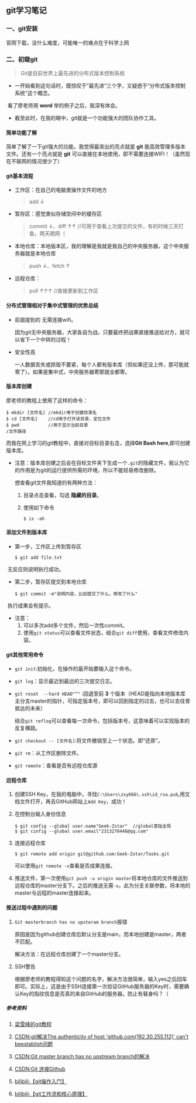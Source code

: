 ## git学习笔记

### 一、git安装

官网下载，没什么难度，可能唯一的难点在于科学上网

### 二、初窥git

> Git是目前世界上最先进的分布式版本控制系统

* 一开始看到这句话时，既惊叹于”最先进“三个字，又疑惑于”分布式版本控制系统“这个概念。

​       看了廖老师用 **word** 举的例子之后，我深有体会。

* 截至此时，在我的眼中，git就是一个功能强大的团队协作工具。



#### 简单功能了解

简单了解了一下git强大的功能，我觉得最突出的亮点就是 **git** 能高效管理多版本文件。还有一个亮点就是 **git** 可以直接在本地使用，即不需要连接WIFI！（虽然现在不联网的情况很少了）

#### git基本流程

* 工作区：在自己的电脑里操作文件的地方

  > add ↓
  > 
  
* 暂存区：感觉类似存储空间中的缓存区

  > commit ↓、diff ↑↑ //可用于查看上次提交的文件，有的时候三天打鱼，两天晒网（
  >
  
* 本地仓库：本地版本区，我的理解是我就是我自己的中央服务器，这个中央服务器就是本地仓库

  > push ↓、fetch ↑
  >
  
* 远程仓库：

  > pull ↑↑↑ //直接更新到工作区

#### 分布式管理相对于集中式管理的优势总结

* 前面提到的 无需连接wifi。

  ​        因为git无中央服务器，大家各自为战，只要最终把战果直接推送给对方，就可以省下一个中转的过程！

* 安全性高

  ​        一人数据丢失或损毁不要紧，每个人都有版本库（但如果还没上传，那可能就寄了）。如果是集中式，中央服务器寄那就全都寄。

#### 版本库创建

廖老师的教程上使用了这样的命令：

```
$ mkdir [文件名] //mkdir用于创建目录名
$ cd [文件名]    //cd用于打开该目录，定位文件
$ pwd           //用于显示当前目录
/文件路径
```

而我在网上学习的git教程中，直接对目标目录右击，选择**Git Bash here**,即可创建版本库。

* 注意：版本库创建之后会在目标文件夹下生成一个`.git`的隐藏文件，我认为它的作用是为git的运行提供所需的环境，所以不能轻易修改删除。

  想查看git文件我知道的有两种方法：

  1. 目录点击查看，勾选 **隐藏的目录**。

  2. 使用如下命令

     ```
     $ is -ah
     ```

#### 添加文件到版本库

* 第一步，工作区上传到暂存区

  ```
  $ git add file.txt
  ```

​       无反应则说明执行成功。

* 第二步，暂存区提交到本地仓库

  ```
  $ git commit -m"说明内容，比如提交了什么，修改了什么"
  ```

​       执行成果会有提示。

* 注意：
  1. 可以多次add多个文件，然后一次性commit。
  2. 使用`git status`可以查看文件状态，结合`git diff`使用，查看文件修改内容。

#### git其他常用命令

* `git init`:初始化，在操作的最开始要输入这个命令。

* `git log`：显示最近到最远的三次提交日志。

* `git reset  --hard HEAD^^^` :回退至前 **3** 个版本（HEAD是指向本地版本库主分支master的指针，可指定版本号，即可以回到指定的过去，也可以去往曾抵达的未来）

  结合`git reflog`可以查看每一次命令，包括版本号，这意味着可以实现版本的反复横跳。

* `git checkout -- [文件名]`:将文件撤销至上一个状态。即“还原”。

* `git rm`：从工作区删除文件。

* `git remote`：查看是否有远程仓库源

#### 远程仓库

1. 创建SSH Key，在我的电脑中，寻找`C:\Users\zxy666\.ssh\id_rsa.pub`,用文档文件打开，再去GitHub网站上`Add Key`，成功！

2. 在控制台输入身份信息

   ```
   $ git config --global user.name"Geek-Zstar"  //global意指全局
   $ git cinfig --global user.email"2313270446@qq.com"
   ```

3. 连接远程仓库

   ```
   $ git remote add origin git@github.com:Geek-Zstar/Tasks.git
   ```

   可以使用`git remote -v`查看是否成果连接。

4. 推送文件，第一次使用`git push -u origin master`将本地仓库的文件推送到远程仓库的master分支下。之后的推送无需`-u`，此为分支关联参数，将本地的master与远程的master连接起来。

#### 推送过程中遇到的问题

1. `Git masterbranch has no upsteram branch`报错

   原因是因为github创建仓库后默认分支是main，而本地创建是master，两者不匹配。

   解决方法：在远程仓库创建了一个master分支。

2. SSH警告

   根据廖老师的教程得知这个问题的名字，解决方法很简单，输入yes之后回车即可。实际上，这是由于SSH连接第一次验证GitHub服务器的Key时，需要确认Key的指纹信息是否真的来自GitHub的服务器。防止有替身吗？（







##### 参考资料

1. [梁雪峰的git教程](https://www.liaoxuefeng.com/wiki/896043488029600)

2. [CSDN:git解决The authenticity of host 'github.com(192.30.255.112)' can't beestablish问题](https://www.liaoxuefeng.com/wiki/896043488029600)
3. [CSDN:Git master branch has no upstream branch的解决](http://t.csdn.cn/Jg7pt)
4. [CSDN:Git 连接Github](http://t.csdn.cn/3oWYy)
5. [bilibili:【git操作入门】](https://b23.tv/zix9HEr)
6. [bilibili:【git工作流和核心原理】](https://b23.tv/iRaGExf)

